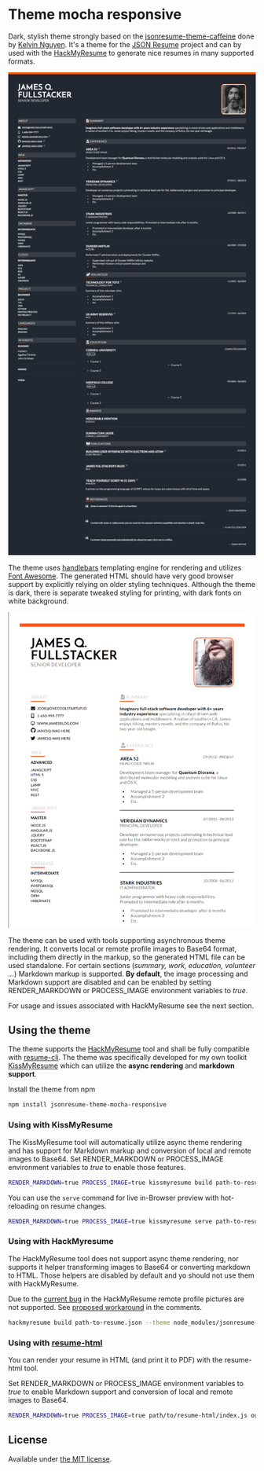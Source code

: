 # Theme mocha responsive

Dark, stylish theme strongly based on the [jsonresume-theme-caffeine](https://github.com/kelyvin/jsonresume-theme-caffeine) done by [Kelvin Nguyen](https://github.com/kelyvin). It's a theme for the [JSON Resume](http://jsonresume.org/) project and can by used with the [HackMyResume](https://github.com/hacksalot/HackMyResume) to generate nice resumes in many supported formats.

![Screenshot](screenshot.png "Preview of the resume")

The theme uses [handlebars](https://handlebarsjs.com/) templating engine for rendering and utilizes [Font Awesome](https://fontawesome.com/). The generated HTML should have very good browser support by explicitly relying on older styling techniques. Although the theme is dark, there is separate tweaked styling for printing, with dark fonts on white background.

![Print-preview](print-preview.png "Preview of the printed output")

The theme can be used with tools supporting asynchronous theme rendering. It converts local or remote profile images to Base64 format, including them directly in the markup, so the generated HTML file can be used standalone. For certain sections (_summary, work, education, volunteer ..._) Markdown markup is supported. __By default__, the image processing and Markdown support are disabled and can be enabled by setting RENDER_MARKDOWN or PROCESS_IMAGE environment variables to _true_.

For usage and issues associated with HackMyResume see the next section.

## Using the theme

The theme supports the [HackMyResume](https://github.com/hacksalot/HackMyResume) tool and shall be fully compatible with [resume-cli](https://github.com/jsonresume/resume-cli). The theme was specifically developed for my own toolkit [KissMyResume](https://github.com/karlitos/KissMyResume) which can utilize the __async rendering__ and __markdown support__.

Install the theme from npm
```bash
npm install jsonresume-theme-mocha-responsive
```
### Using with KissMyResume

The KissMyResume tool will automatically utilize async theme rendering and has support for Markdown markup and conversion of local and remote images to Base64. Set RENDER_MARKDOWN or PROCESS_IMAGE environment variables to _true_  to enable those features.

```bash
RENDER_MARKDOWN=true PROCESS_IMAGE=true kissmyresume build path-to-resume.json --theme jsonresume-theme-mocha-responsive/
```

You can use the `serve` command for live in-Browser preview with hot-reloading on resume changes.

```bash
RENDER_MARKDOWN=true PROCESS_IMAGE=true kissmyresume serve path-to-resume.json --theme jsonresume-theme-mocha-responsive/
```

### Using with HackMyresume

The HackMyResume tool does not support async theme rendering, nor supports it helper transforming images to Base64 or converting markdown to HTML. Those helpers are disabled by default and yo should not use them with HackMyResume.

Due to the [current bug](https://github.com/hacksalot/HackMyResume/issues/161) in the HackMyResume remote profile pictures are not supported. See [proposed workaround](https://github.com/hacksalot/HackMyResume/issues/161#issuecomment-441393008) in the comments.

```bash
hackmyresume build path-to-resume.json --theme node_modules/jsonresume-theme-mocha-responsive/
```

### Using with [resume-html](https://github.com/hankchiutw/resume-html)

You can render your resume in HTML (and print it to PDF) with the resume-html tool.

Set RENDER_MARKDOWN or PROCESS_IMAGE environment variables to _true_ to enable Markdown support and conversion of local and remote images to Base64.

```bash
RENDER_MARKDOWN=true PROCESS_IMAGE=true path/to/resume-html/index.js outputFileName.html --resume path/to/resume.json --theme path/to/jsonresume-theme-mocha-responsive/
```

## License

Available under [the MIT license](http://mths.be/mit).
